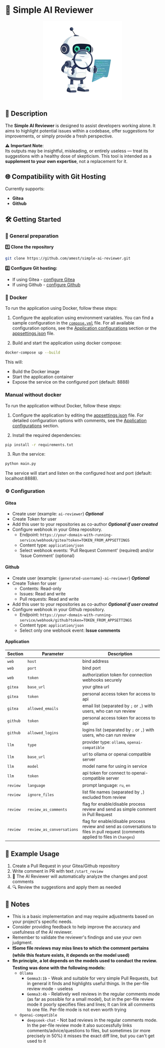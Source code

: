 # 🚀 Simple AI Reviewer

<div align="center">
  <img src="ai-reviewer2.png" height="256px"/>
</div>

## 📝 Description

The **Simple AI Reviewer** is designed to assist developers working alone. It aims to highlight potential issues within a codebase, offer suggestions for improvements, or simply provide a fresh perspective.   

⚠️ **Important Note**:  
Its outputs may be insightful, misleading, or entirely useless — treat its suggestions with a healthy dose of skepticism. This tool is intended as a **supplement to your own expertise**, not a replacement for it.

## 🌐 Compatibility with Git Hosting

Currently supports:  
* **Gitea**
* **Github**

## 🛠 Getting Started

### 🔧 General preparation

**1️⃣ Clone the repository**
```bash
git clone https://github.com/amest/simple-ai-reviewer.git
```

**2️⃣ Configure Git hosting:**
- If using Gitea - [configure Gitea ](#gitea)
- If using Github - [configure Github ](#github)

### 🐳 Docker

To run the application using Docker, follow these steps:

1. Configure the application using environment variables. You can find a sample configuration in the [`compose.yml`](compose.yml) file. For all available configuration options, see the [Application configurations](#application) section or the [appsettings.json](appsettings.json) file.

2. Build and start the application using docker compose:
```bash
docker-compose up --build
```

This will:
- Build the Docker image
- Start the application container
- Expose the service on the configured port (default: 8888)

### Manual without docker

To run the application without Docker, follow these steps:

1. Configure the application by editing the [appsettings.json](appsettings.json) file. For detailed configuration options with comments, see the [Application configurations](#application) section.

2. Install the required dependencies:
```bash
pip install -r requirements.txt
```

3. Run the service:
```bash
python main.py
```

The service will start and listen on the configured host and port (default: localhost:8888).

### ⚙️ Configuration

#### Gitea
- Create user (example: `ai-reviewer`) **_Optional_**
- Create Token for user
- Add this user to your repositories as co-author **_Optional if user created_**
- Configure webhook in your Gitea repository. 
  - Endpoint: `https://your-domain-with-running-service/webhook/gitea?token=TOKEN_FROM_APPSETTINGS`
  - Content type: `application/json`
  - Select webhook events: 'Pull Request Comment' (required) and/or 'Issue Comment' (optional)

#### Github
- Create user (example: `{generated-username}-ai-reviewer`) **_Optional_**
- Create Token for user
  - Contents: Read-only
  - Issues: Read and write
  - Pull requests: Read and write
- Add this user to your repositories as co-author **_Optional if user created_**
- Configure webhook in your Github repository. 
  - Endpoint: `https://your-domain-with-running-service/webhook/github?token=TOKEN_FROM_APPSETTINGS`
  - Content type: `application/json`
  - Select only one webhook event: **Issue comments**

#### Application

| Section  | Parameter                 | Description                                                                                                                        |
| -------- | ------------------------- | ---------------------------------------------------------------------------------------------------------------------------------- |
| `web`    | `host`                    | bind address                                                                                                                       |
| `web`    | `port`                    | bind port                                                                                                                          |
| `web`    | `token`                   | authorization token for connection webhooks securely                                                                               |
| `gitea`  | `base_url`                | your gitea url                                                                                                                     |
| `gitea`  | `token`                   | personal access token for access to api                                                                                            |
| `gitea`  | `allowed_emails`          | email list (separated by `;` or `,`) with users, who can run review                                                                |
| `github` | `token`                   | personal access token for access to api                                                                                            |
| `github` | `allowed_logins`          | logins list (separated by `;` or `,`) with users, who can run review                                                               |
| `llm`    | `type`                    | provider type: `ollama`, `openai-compatible`                                                                                       |
| `llm`    | `base_url`                | url to ollama or openai compatible server                                                                                          |
| `llm`    | `model`                   | model name for using in service                                                                                                    |
| `llm`    | `token`                   | api token for connect to openai-compatible server                                                                                  |
| `review` | `language`                | prompt language: `ru`, `en`                                                                                                        |
| `review` | `ignore_files`            | list file names (separated by `,`) excluded from review                                                                            |
| `review` | `review_as_comments`      | flag for enable/disable process review and send as simple comment in Pull Request                                                  |
| `review` | `review_as_conversations` | flag for enable/disable process review and send as conversations to files in pull request (comments applied to files in `Changes`) |

## 🎯 Example Usage

1. Create a Pull Request in your Gitea/Github repository
2. Write comment in PR with text `/start_review`
3. 🤖 The AI Reviewer will automatically analyze the changes and post comments
4. 🔍 Review the suggestions and apply them as needed

## 📌 Notes

*   This is a basic implementation and may require adjustments based on your project's specific needs.
*   Consider providing feedback to help improve the accuracy and usefulness of the AI reviewer.
*   Remember to validate the reviewer's findings and use your own judgment.
*   **❗Some file reviews may miss lines to which the comment pertains (while this feature exists, it depends on the model used)**
*   **❗In principle, a lot depends on the models used to conduct the review. Testing was done with the following models:**
    *   `Ollama`
        *   `Gemma3:1b` - Weak and suitable for very simple Pull Requests, but in general it finds and highlights useful things. In the per-file review mode - useless
        *   `Gemma3:4b` - Relatively well reviews in the regular comments mode (as far as possible for a small model), but in the per-file review mode it poorly specifies files and lines; It can link all comments to one file. Per-file mode is not even worth trying
    *   `Openai-compatible`
        *   `deepseek-chat` - Not bad reviews in the regular comments mode. In the per-file review mode it also successfully links comments/advice/questions to files, but sometimes (or more precisely in 50%) it misses the exact diff line, but you can't get used to it
